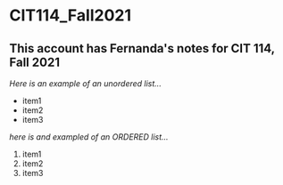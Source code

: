 # CIT114_Fall2021
## This account has Fernanda's notes for CIT 114, Fall 2021

*Here is an example of an unordered list...*
* item1
* item2
* item3

_here is and exampled of an ORDERED list..._
1. item1
2. item2
3. item3


